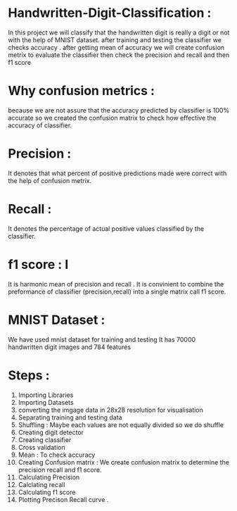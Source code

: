 # Handwritten-Digit-Classification :
In this project we will classify that the handwritten digit is really a digit or not with the help of MNIST dataset.
after training and testing the classifier we checks accuracy .
after getting mean of accuracy we will create confusion metrix to evaluate the classifier
then check the precision and recall 
and then f1 score
# Why confusion metrics :
 because we are not assure that the accuracy predicted by classifier is 100% accurate so we created the confusion matrix to check how effective the accuracy of classifier.
 # Precision :
 It denotes that what percent of positive predictions made were correct with the help of confusion metrix.
 # Recall :
  It denotes the percentage of actual positive values classified by the classifier.
  # f1 score : I
   It is harmonic mean of precision and recall . It is convinient to combine the preformance of classifier (precision,recall) into a single matrix call f1 score.
# MNIST Dataset : 
 We have used mnist dataset for training and testing 
 It has 70000 handwritten digit images and 784 features
  # Steps :
  1. Importing Libraries
  2. Importing Datasets
  3. converting the imgage data in 28x28 resolution for visualisation
  4. Separating training and testing data
  5. Shuffling : Maybe each values are not equally divided so we do shuffle
  6. Creating digit detector 
  7. Creating classifier 
  8. Cross validation
  9. Mean : To check accuracy
  10. Creating Confusion matrix : We create confusion matrix to determine the precision recall and f1 score.
  11. Calculating Precision
  12. Calclating recall
  13. Calculating f1 score
  14. Plotting Precison Recall curve .
    
